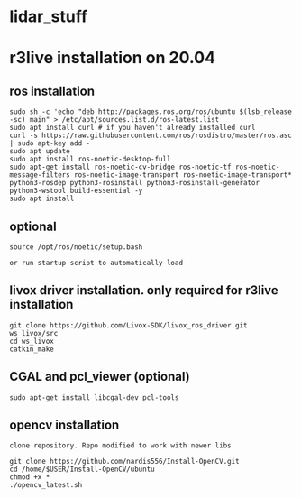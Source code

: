 # lidar_stuff

# r3live installation on 20.04

## ros installation

```
sudo sh -c 'echo "deb http://packages.ros.org/ros/ubuntu $(lsb_release -sc) main" > /etc/apt/sources.list.d/ros-latest.list
sudo apt install curl # if you haven't already installed curl
curl -s https://raw.githubusercontent.com/ros/rosdistro/master/ros.asc | sudo apt-key add -
sudo apt update
sudo apt install ros-noetic-desktop-full
sudo apt-get install ros-noetic-cv-bridge ros-noetic-tf ros-noetic-message-filters ros-noetic-image-transport ros-noetic-image-transport* python3-rosdep python3-rosinstall python3-rosinstall-generator python3-wstool build-essential -y
sudo apt install
```

## optional
```
source /opt/ros/noetic/setup.bash
```
`or run startup script to automatically load`

## livox driver installation. only required for r3live installation

```
git clone https://github.com/Livox-SDK/livox_ros_driver.git ws_livox/src
cd ws_livox
catkin_make
```

## CGAL and pcl_viewer (optional)
```sudo apt-get install libcgal-dev pcl-tools```

## opencv installation
`clone repository. Repo modified to work with newer libs`
```
git clone https://github.com/nardis556/Install-OpenCV.git
cd /home/$USER/Install-OpenCV/ubuntu
chmod +x *
./opencv_latest.sh
```



